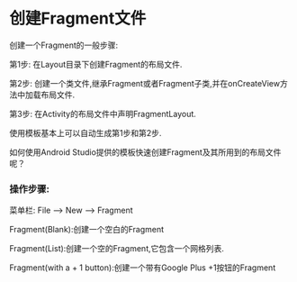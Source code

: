 # 创建Fragment文件

创建一个Fragment的一般步骤:

第1步: 在Layout目录下创建Fragment的布局文件.

第2步: 创建一个类文件,继承Fragment或者Fragment子类,并在onCreateView方法中加载布局文件.

第3步: 在Activity的布局文件中声明FragmentLayout.

使用模板基本上可以自动生成第1步和第2步.

如何使用Android Studio提供的模板快速创建Fragment及其所用到的布局文件呢？

### 操作步骤:

菜单栏: File —&gt; New —&gt; Fragment



Fragment\(Blank\):创建一个空白的Fragment

Fragment\(List\):创建一个空的Fragment,它包含一个网格列表.

Fragment\(with a + 1 button\):创建一个带有Google Plus +1按钮的Fragment

